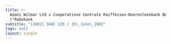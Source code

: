 ```yaml
---
title: >-
  Adani Wilmar Ltd v Cooperatieve Centrale Raiffeisen-Boerenleenbank BA
  ("Rabobank
subtitle: "[2002] SGHC 128 / 15\_June\_2002"
tags: null
layout: single
---
```


